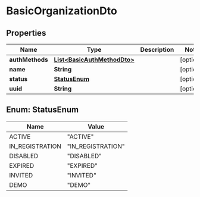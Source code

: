 
# BasicOrganizationDto

## Properties
| Name            | Type                                                        | Description | Notes      |
| --------------- | ----------------------------------------------------------- | ----------- | ---------- |
| **authMethods** | [**List&lt;BasicAuthMethodDto&gt;**](BasicAuthMethodDto.md) |             | [optional] |
| **name**        | **String**                                                  |             | [optional] |
| **status**      | [**StatusEnum**](#StatusEnum)                               |             | [optional] |
| **uuid**        | **String**                                                  |             | [optional] |


<a name="StatusEnum"></a>
## Enum: StatusEnum
| Name            | Value                       |
| --------------- | --------------------------- |
| ACTIVE          | &quot;ACTIVE&quot;          |
| IN_REGISTRATION | &quot;IN_REGISTRATION&quot; |
| DISABLED        | &quot;DISABLED&quot;        |
| EXPIRED         | &quot;EXPIRED&quot;         |
| INVITED         | &quot;INVITED&quot;         |
| DEMO            | &quot;DEMO&quot;            |
